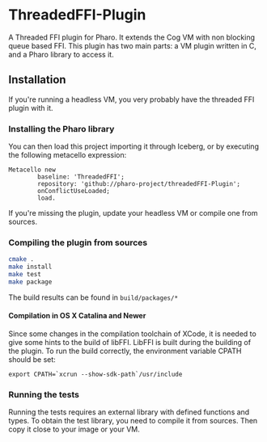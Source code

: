 # ThreadedFFI-Plugin

A Threaded FFI plugin for Pharo. It extends the Cog VM with non blocking queue based FFI.
This plugin has two main parts: a VM plugin written in C, and a Pharo library to access it.

## Installation

If you're running a headless VM, you very probably have the threaded FFI plugin with it.

### Installing the Pharo library

You can then load this project importing it through Iceberg, or by executing the following metacello expression:

```smalltalk
Metacello new
		baseline: 'ThreadedFFI';
		repository: 'github://pharo-project/threadedFFI-Plugin';
		onConflictUseLoaded;
		load.
```

If you're missing the plugin, update your headless VM or compile one from sources.

### Compiling the plugin from sources

```bash
cmake .
make install
make test
make package
```
The build results can be found in `build/packages/*`

#### Compilation in OS X Catalina and Newer

Since some changes in the compilation toolchain of XCode, it is needed to give some hints to the build of libFFI. 
LibFFI is built during the building of the plugin.
To run the build correctly, the environment variable CPATH should be set: 

```
export CPATH=`xcrun --show-sdk-path`/usr/include
```

### Running the tests

Running the tests requires an external library with defined functions and types.
To obtain the test library, you need to compile it from sources.
Then copy it close to your image or your VM.
